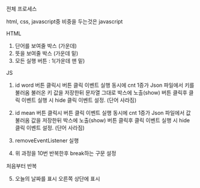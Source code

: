 전체 프로세스

html, css, javascript중 비중을 두는것은 javascript

HTML
1. 단어를 보여줄 박스 (가운데)
2. 뜻을 보여줄 박스 (가운데 밑)
3. 모든 실행 버튼 : 1(가운데 맨 밑)

JS
1. id word 버튼 클릭시
 버튼 클릭 이벤트 실행 동시에 cnt 1증가
 Json 파일에서 키를 불러옴
 불러온 키 값을 저장한뒤 문자열 그대로 박스에 노출(show)
 버튼 클릭후 클릭 이벤트 실행 시
 hide 클릭 이벤트 설정. (단어 사라짐)

2. id mean 버튼 클릭시
 버튼 클릭 이벤트 실행 동시에 cnt 1증가
 Json 파일에서 값 불러옴
 값을 저장한뒤 박스에 노출(show)
 버튼 클릭후 클릭 이벤트 실행 시
 hide 클릭 이벤트 설정. (단어 사라짐)

3. removeEventListener 실행

4. 위 과정을 10번 반복한후 break하는 구문 설정

 처음부터 반복

5. 오늘의 날짜를 표시
 오른쪽 상단에 표시
 